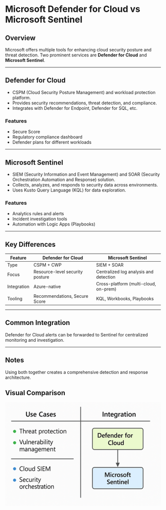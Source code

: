 # Microsoft Defender for Cloud vs Microsoft Sentinel

## Overview

Microsoft offers multiple tools for enhancing cloud security posture and threat detection. Two prominent services are **Defender for Cloud** and **Microsoft Sentinel**.

---

## Defender for Cloud

- CSPM (Cloud Security Posture Management) and workload protection platform.
- Provides security recommendations, threat detection, and compliance.
- Integrates with Defender for Endpoint, Defender for SQL, etc.

### Features
- Secure Score
- Regulatory compliance dashboard
- Defender plans for different workloads

---

## Microsoft Sentinel

- SIEM (Security Information and Event Management) and SOAR (Security Orchestration Automation and Response) solution.
- Collects, analyzes, and responds to security data across environments.
- Uses Kusto Query Language (KQL) for data exploration.

### Features
- Analytics rules and alerts
- Incident investigation tools
- Automation with Logic Apps (Playbooks)

---

## Key Differences

| Feature         | Defender for Cloud                | Microsoft Sentinel                      |
|------------------|------------------------------------|-----------------------------------------|
| Type             | CSPM + CWP                        | SIEM + SOAR                             |
| Focus            | Resource-level security posture   | Centralized log analysis and detection  |
| Integration      | Azure-native                      | Cross-platform (multi-cloud, on-prem)   |
| Tooling          | Recommendations, Secure Score     | KQL, Workbooks, Playbooks               |

---

## Common Integration

Defender for Cloud alerts can be forwarded to Sentinel for centralized monitoring and investigation.

---

## Notes

Using both together creates a comprehensive detection and response architecture.


## Visual Comparison

![Defender for Cloud vs Microsoft Sentinel](imgs/defender_vs_sentinel.png)

